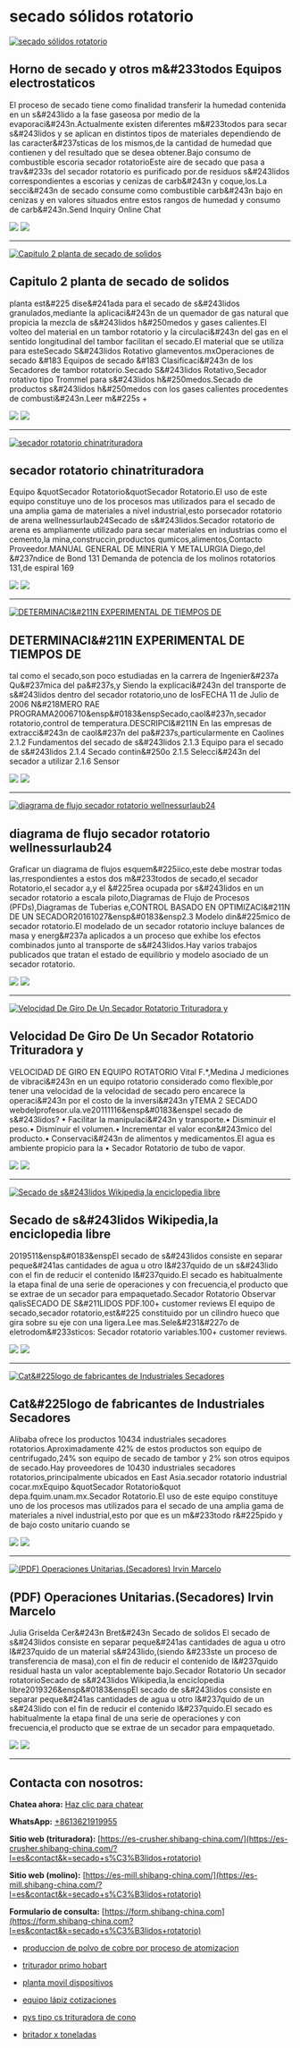# secado sólidos rotatorio

<a href="https://swt.shibang-china.com/?l=es&img&k=secado+s%C3%B3lidos+rotatorio" target="_blank">![secado sólidos rotatorio](http://static.shibang-china.com/all-800x300/1244.jpg)</a>

## Horno de secado y otros m&#233todos Equipos electrostaticos
El proceso de secado tiene como finalidad transferir la humedad contenida en un s&#243lido a la fase gaseosa por medio de la evaporaci&#243n.Actualmente existen diferentes m&#233todos para secar s&#243lidos y se aplican en distintos tipos de materiales dependiendo de las caracter&#237sticas de los mismos,de la cantidad de humedad que contienen y del resultado que se desea obtener.Bajo consumo de combustible escoria secador rotatorioEste aire de secado que pasa a trav&#233s del secador rotatorio es purificado por.de residuos s&#243lidos correspondientes a escorias y cenizas de carb&#243n y coque,los.La secci&#243n de secado consume como combustible carb&#243n bajo en cenizas y en valores situados entre estos rangos de humedad y consumo de carb&#243n.Send Inquiry Online Chat


<a href="https://whatsapp.shibangsoft.com/WhatsApp.php" target="_blank" title="WhatsApp">![](http://static.shibang-china.com/icon/whatsapp.png)</a> <a href="https://swt.shibang-china.com/?l=es&icon&k=secado+s%C3%B3lidos+rotatorio" target="_blank">![](http://static.shibang-china.com/icon/chat-es.png)</a>

---

<a href="https://swt.shibang-china.com/?l=es&img&k=secado+s%C3%B3lidos+rotatorio" target="_blank">![Capitulo 2 planta de secado de solidos](http://static.shibang-china.com/all-800x300/1163.jpg)</a>

## Capitulo 2 planta de secado de solidos
planta est&#225 dise&#241ada para el secado de s&#243lidos granulados,mediante la aplicaci&#243n de un quemador de gas natural que propicia la mezcla de s&#243lidos h&#250medos y gases calientes.El volteo del material en un tambor rotatorio y la circulaci&#243n del gas en el sentido longitudinal del tambor facilitan el secado.El material que se utiliza para esteSecado S&#243lidos Rotativo glameventos.mxOperaciones de secado &#183 Equipos de secado &#183 Clasificaci&#243n de los Secadores de tambor rotatorio.Secado S&#243lidos Rotativo,Secador rotativo tipo Trommel para s&#243lidos h&#250medos.Secado de productos s&#243lidos h&#250medos con los gases calientes procedentes de combusti&#243n.Leer m&#225s +


<a href="https://whatsapp.shibangsoft.com/WhatsApp.php" target="_blank" title="WhatsApp">![](http://static.shibang-china.com/icon/whatsapp.png)</a> <a href="https://swt.shibang-china.com/?l=es&icon&k=secado+s%C3%B3lidos+rotatorio" target="_blank">![](http://static.shibang-china.com/icon/chat-es.png)</a>

---

<a href="https://swt.shibang-china.com/?l=es&img&k=secado+s%C3%B3lidos+rotatorio" target="_blank">![secador rotatorio chinatrituradora](http://static.shibang-china.com/all-800x300/955.jpg)</a>

## secador rotatorio chinatrituradora
Equipo &quotSecador Rotatorio&quotSecador Rotatorio.El uso de este equipo constituye uno de los procesos mas utilizados para el secado de una amplia gama de materiales a nivel industrial,esto porsecador rotatorio de arena wellnessurlaub24Secado de s&#243lidos.Secador rotatorio de arena es ampliamente utilizado para secar materiales en industrias como el cemento,la mina,construccin,productos qumicos,alimentos,Contacto Proveedor.MANUAL GENERAL DE MINERIA Y METALURGIA Diego,del &#237ndice de Bond 131 Demanda de potencia de los molinos rotatorios 131,de espiral 169


<a href="https://whatsapp.shibangsoft.com/WhatsApp.php" target="_blank" title="WhatsApp">![](http://static.shibang-china.com/icon/whatsapp.png)</a> <a href="https://swt.shibang-china.com/?l=es&icon&k=secado+s%C3%B3lidos+rotatorio" target="_blank">![](http://static.shibang-china.com/icon/chat-es.png)</a>

---

<a href="https://swt.shibang-china.com/?l=es&img&k=secado+s%C3%B3lidos+rotatorio" target="_blank">![DETERMINACI&#211N EXPERIMENTAL DE TIEMPOS DE](http://static.shibang-china.com/all-800x300/670.jpg)</a>

## DETERMINACI&#211N EXPERIMENTAL DE TIEMPOS DE
tal como el secado,son poco estudiadas en la carrera de Ingenier&#237a Qu&#237mica del pa&#237s,y Siendo la explicaci&#243n del transporte de s&#243lidos dentro del secador rotatorio,uno de losFECHA 11 de Julio de 2006 N&#218MERO RAE PROGRAMA2006710&ensp&#0183&enspSecado,caol&#237n,secador rotatorio,control de temperatura.DESCRIPCI&#211N En las empresas de extracci&#243n de caol&#237n del pa&#237s,particularmente en Caolines 2.1.2 Fundamentos del secado de s&#243lidos 2.1.3 Equipo para el secado de s&#243lidos 2.1.4 Secado contin&#250o 2.1.5 Selecci&#243n del secador a utilizar 2.1.6 Sensor


<a href="https://whatsapp.shibangsoft.com/WhatsApp.php" target="_blank" title="WhatsApp">![](http://static.shibang-china.com/icon/whatsapp.png)</a> <a href="https://swt.shibang-china.com/?l=es&icon&k=secado+s%C3%B3lidos+rotatorio" target="_blank">![](http://static.shibang-china.com/icon/chat-es.png)</a>

---

<a href="https://swt.shibang-china.com/?l=es&img&k=secado+s%C3%B3lidos+rotatorio" target="_blank">![diagrama de flujo secador rotatorio wellnessurlaub24](http://static.shibang-china.com/all-800x300/709.jpg)</a>

## diagrama de flujo secador rotatorio wellnessurlaub24
Graficar un diagrama de flujos esquem&#225iico,este debe mostrar todas las,rrespondientes a estos dos m&#233todos de secado,el secador Rotatorio,el secador a,y el &#225rea ocupada por s&#243lidos en un secador rotatorio a escala piloto,Diagramas de Flujo de Procesos (PFDs),Diagramas de Tuberias e,CONTROL BASADO EN OPTIMIZACI&#211N DE UN SECADOR20161027&ensp&#0183&ensp2.3 Modelo din&#225mico de secador rotatorio.El modelado de un secador rotatorio incluye balances de masa y energ&#237a aplicados a un proceso que exhibe los efectos combinados junto al transporte de s&#243lidos.Hay varios trabajos publicados que tratan el estado de equilibrio y modelo asociado de un secador rotatorio.


<a href="https://whatsapp.shibangsoft.com/WhatsApp.php" target="_blank" title="WhatsApp">![](http://static.shibang-china.com/icon/whatsapp.png)</a> <a href="https://swt.shibang-china.com/?l=es&icon&k=secado+s%C3%B3lidos+rotatorio" target="_blank">![](http://static.shibang-china.com/icon/chat-es.png)</a>

---

<a href="https://swt.shibang-china.com/?l=es&img&k=secado+s%C3%B3lidos+rotatorio" target="_blank">![Velocidad De Giro De Un Secador Rotatorio Trituradora y](http://static.shibang-china.com/all-800x300/490.jpg)</a>

## Velocidad De Giro De Un Secador Rotatorio Trituradora y
VELOCIDAD DE GIRO EN EQUIPO ROTATORIO Vital F.*,Medina J mediciones de vibraci&#243n en un equipo rotatorio considerado como flexible,por tener una velocidad de la velocidad de secado pero encarece la operaci&#243n por el costo de la inversi&#243n yTEMA 2 SECADO webdelprofesor.ula.ve20111116&ensp&#0183&enspel secado de s&#243lidos? • Facilitar la manipulaci&#243n y transporte.• Disminuir el peso.• Disminuir el volumen.• Incrementar el valor econ&#243mico del producto.• Conservaci&#243n de alimentos y medicamentos.El agua es ambiente propicio para la • Secador Rotatorio de tubo de vapor.


<a href="https://whatsapp.shibangsoft.com/WhatsApp.php" target="_blank" title="WhatsApp">![](http://static.shibang-china.com/icon/whatsapp.png)</a> <a href="https://swt.shibang-china.com/?l=es&icon&k=secado+s%C3%B3lidos+rotatorio" target="_blank">![](http://static.shibang-china.com/icon/chat-es.png)</a>

---

<a href="https://swt.shibang-china.com/?l=es&img&k=secado+s%C3%B3lidos+rotatorio" target="_blank">![Secado de s&#243lidos Wikipedia,la enciclopedia libre](http://static.shibang-china.com/all-800x300/720.jpg)</a>

## Secado de s&#243lidos Wikipedia,la enciclopedia libre
2019511&ensp&#0183&enspEl secado de s&#243lidos consiste en separar peque&#241as cantidades de agua u otro l&#237quido de un s&#243lido con el fin de reducir el contenido l&#237quido.El secado es habitualmente la etapa final de una serie de operaciones y con frecuencia,el producto que se extrae de un secador para empaquetado.Secador Rotatorio Observar qalisSECADO DE S&#211LIDOS PDF.100+ customer reviews El equipo de secado,secador rotatorio,est&#225 constituido por un cilindro hueco que gira sobre su eje con una ligera.Lee mas.Sele&#231&#227o de eletrodom&#233sticos: Secador rotatorio variables.100+ customer reviews.


<a href="https://whatsapp.shibangsoft.com/WhatsApp.php" target="_blank" title="WhatsApp">![](http://static.shibang-china.com/icon/whatsapp.png)</a> <a href="https://swt.shibang-china.com/?l=es&icon&k=secado+s%C3%B3lidos+rotatorio" target="_blank">![](http://static.shibang-china.com/icon/chat-es.png)</a>

---

<a href="https://swt.shibang-china.com/?l=es&img&k=secado+s%C3%B3lidos+rotatorio" target="_blank">![Cat&#225logo de fabricantes de Industriales Secadores](http://static.shibang-china.com/all-800x300/47.jpg)</a>

## Cat&#225logo de fabricantes de Industriales Secadores
Alibaba ofrece los productos 10434 industriales secadores rotatorios.Aproximadamente 42% de estos productos son equipo de centrifugado,24% son equipo de secado de tambor y 2% son otros equipos de secado.Hay proveedores de 10430 industriales secadores rotatorios,principalmente ubicados en East Asia.secador rotatorio industrial cocar.mxEquipo &quotSecador Rotatorio&quot depa.fquim.unam.mx.Secador Rotatorio.El uso de este equipo constituye uno de los procesos mas utilizados para el secado de una amplia gama de materiales a nivel industrial,esto por que es un m&#233todo r&#225pido y de bajo costo unitario cuando se


<a href="https://whatsapp.shibangsoft.com/WhatsApp.php" target="_blank" title="WhatsApp">![](http://static.shibang-china.com/icon/whatsapp.png)</a> <a href="https://swt.shibang-china.com/?l=es&icon&k=secado+s%C3%B3lidos+rotatorio" target="_blank">![](http://static.shibang-china.com/icon/chat-es.png)</a>

---

<a href="https://swt.shibang-china.com/?l=es&img&k=secado+s%C3%B3lidos+rotatorio" target="_blank">![(PDF) Operaciones Unitarias.(Secadores) Irvin Marcelo](http://static.shibang-china.com/all-800x300/292.jpg)</a>

## (PDF) Operaciones Unitarias.(Secadores) Irvin Marcelo
Julia Griselda Cer&#243n Bret&#243n Secado de solidos El secado de s&#243lidos consiste en separar peque&#241as cantidades de agua u otro l&#237quido de un material s&#243lido,(siendo &#233ste un proceso de transferencia de masa),con el fin de reducir el contenido de l&#237quido residual hasta un valor aceptablemente bajo.Secador Rotatorio Un secador rotatorioSecado de s&#243lidos Wikipedia,la enciclopedia libre2019326&ensp&#0183&enspEl secado de s&#243lidos consiste en separar peque&#241as cantidades de agua u otro l&#237quido de un s&#243lido con el fin de reducir el contenido l&#237quido.El secado es habitualmente la etapa final de una serie de operaciones y con frecuencia,el producto que se extrae de un secador para empaquetado.


<a href="https://whatsapp.shibangsoft.com/WhatsApp.php" target="_blank" title="WhatsApp">![](http://static.shibang-china.com/icon/whatsapp.png)</a> <a href="https://swt.shibang-china.com/?l=es&icon&k=secado+s%C3%B3lidos+rotatorio" target="_blank">![](http://static.shibang-china.com/icon/chat-es.png)</a>

---
## Contacta con nosotros:

**Chatea ahora:** [Haz clic para chatear](https://swt.shibang-china.com?l=es&contact&k=secado+s%C3%B3lidos+rotatorio)

**WhatsApp:**  [+8613621919955](https://whatsapp.shibangsoft.com/WhatsApp.php)

**Sitio web (trituradora):** [https://es-crusher.shibang-china.com/](https://es-crusher.shibang-china.com/?l=es&contact&k=secado+s%C3%B3lidos+rotatorio)

**Sitio web (molino):** [https://es-mill.shibang-china.com/](https://es-mill.shibang-china.com/?l=es&contact&k=secado+s%C3%B3lidos+rotatorio)

**Formulario de consulta:** [https://form.shibang-china.com](https://form.shibang-china.com?l=es&contact&k=secado+s%C3%B3lidos+rotatorio)

* [produccion de polvo de cobre por proceso de atomizacion](../73/produccion%20de%20polvo%20de%20cobre%20por%20proceso%20de%20atomizacion.md)

* [triturador primo hobart](../68/triturador%20primo%20hobart.md)

* [planta movil dispositivos](../74/planta%20movil%20dispositivos.md)

* [equipo lápiz cotizaciones](../78/equipo%20l%C3%A1piz%20cotizaciones.md)

* [pys tipo cs trituradora de cono](../68/pys%20tipo%20cs%20trituradora%20de%20cono.md)

* [britador x toneladas](../70/britador%20x%20toneladas.md)
